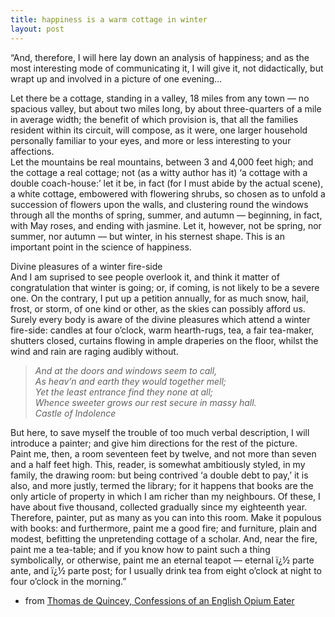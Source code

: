 ```yaml
---
title: happiness is a warm cottage in winter    
layout: post
---
```


&#8220;And, therefore, I will here lay down an analysis of happiness; and as the most interesting mode of communicating it, I will give it, not didactically, but wrapt up and involved in a picture of one evening&#8230;

Let there be a cottage, standing in a valley, 18 miles from any town &#8212; no spacious valley, but about two miles long, by about three-quarters of a mile in average width; the benefit of which provision is, that all the families resident within its circuit, will compose, as it were, one larger household personally familiar to your eyes, and more or less interesting to your affections.  
Let the mountains be real mountains, between 3 and 4,000 feet high; and the cottage a real cottage; not (as a witty author has it) &#8216;a cottage with a double coach-house:&#8217; let it be, in fact (for I must abide by the actual scene), a white cottage, embowered with flowering shrubs, so chosen as to unfold a succession of flowers upon the walls, and clustering round the windows through all the months of spring, summer, and autumn &#8212; beginning, in fact, with May roses, and ending with jasmine. Let it, however, not be spring, nor summer, nor autumn &#8212; but winter, in his sternest shape. This is an important point in the science of happiness.

Divine pleasures of a winter fire-side  
And I am suprised to see people overlook it, and think it matter of congratulation that winter is going; or, if coming, is not likely to be a severe one. On the contrary, I put up a petition annually, for as much snow, hail, frost, or storm, of one kind or other, as the skies can possibly afford us. Surely every body is aware of the divine pleasures which attend a winter fire-side: candles at four o&#8217;clock, warm hearth-rugs, tea, a fair tea-maker, shutters closed, curtains flowing in ample draperies on the floor, whilst the wind and rain are raging audibly without.

> *And at the doors and windows seem to call,  
> As heav&#8217;n and earth they would together mell;  
> Yet the least entrance find they none at all;  
> Whence sweeter grows our rest secure in massy hall.  
> Castle of Indolence*

But here, to save myself the trouble of too much verbal description, I will introduce a painter; and give him directions for the rest of the picture.   
Paint me, then, a room seventeen feet by twelve, and not more than seven and a half feet high. This, reader, is somewhat ambitiously styled, in my family, the drawing room: but being contrived &#8216;a double debt to pay,&#8217; it is also, and more justly, termed the library; for it happens that books are the only article of property in which I am richer than my neighbours. Of these, I have about five thousand, collected gradually since my eighteenth year. Therefore, painter, put as many as you can into this room. Make it populous with books: and furthermore, paint me a good fire; and furniture, plain and modest, befitting the unpretending cottage of a scholar. And, near the fire, paint me a tea-table; and if you know how to paint such a thing symbolically, or otherwise, paint me an eternal teapot &#8212; eternal ï¿½ parte ante, and ï¿½ parte post; for I usually drink tea from eight o&#8217;clock at night to four o&#8217;clock in the morning.&#8221;

- from [Thomas de Quincey, Confessions of an English Opium Eater][1]

 [1]: http://bystander.homestead.com/happiness1.html